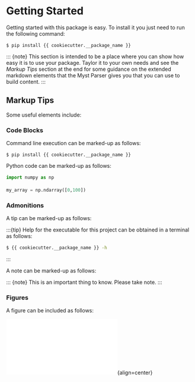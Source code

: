# Getting Started

Getting started with this package is easy.  To install it you just need to run the following command:
```console
$ pip install {{ cookiecutter.__package_name }}
```

::: {note}
This section is intended to be a place where you can show how easy it is to use your package.
Taylor it to your own needs and see the *Markup Tips* section at the end for some guidance on
the extended markdown elements that the Myst Parser gives you that you can use to build
content.
:::

## Markup Tips

Some useful elements include:

### Code Blocks

Command line execution can be marked-up as follows:

```console
$ pip install {{ cookiecutter.__package_name }}
```

Python code can be marked-up as follows:

```Python
import numpy as np

my_array = np.ndarray([0,100])
```

### Admonitions

A tip can be marked-up as follows:

:::{tip}
Help for the executable for this project can be obtained in a terminal as follows:
```sh
$ {{ cookiecutter.__package_name }} -h
```
:::

A note can be marked-up as follows:

::: {note}
This is an important thing to know.  Please take note.
:::

### Figures

A figure can be included as follows:

![Figure 1](../assets/figure_example.pdf){align=center}
